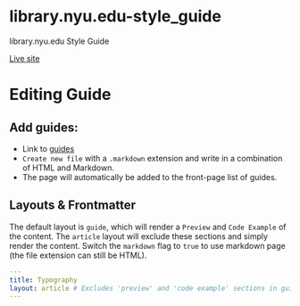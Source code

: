# library.nyu.edu-style_guide
library.nyu.edu Style Guide

[Live site](//nyulibraries.github.io/library.nyu.edu-style_guide/)


# Editing Guide

## Add guides:

* Link to [guides](https://github.com/NYULibraries/library.nyu.edu-style_guide/tree/gh-pages/_guides)
* `Create new file` with a `.markdown` extension and write in a combination of HTML and Markdown.
* The page will automatically be added to the front-page list of guides.

## Layouts & Frontmatter

The default layout is `guide`, which will render a `Preview` and `Code Example` of the content.
The `article` layout will exclude these sections and simply render the content.
Switch the `markdown` flag to `true` to use markdown page (the file extension can still be HTML).

```yml
---
title: Typography
layout: article # Excludes 'preview' and 'code example' sections in guides (default: guide)
---
```
